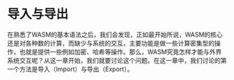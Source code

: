 # 导入与导出

在熟悉了WASM的基本语法之后，我们会发现，正如最开始所说，WASM的核心还是对各种数的计算，而缺少与系统的交互，主要功能是做一些计算密集型的操作，也就是提供一些例如加密、哈希等操作。那么，WASM究竟怎样才能与外界系统交互呢？从这一章开始，我们就要讨论这个问题。在这一章中，我们讨论的第一个方法是导入（Import）与导出（Export）。


